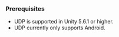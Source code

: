 ### Prerequisites

- UDP is supported in Unity 5.6.1 or higher. 
- UDP currently only supports Android. 

